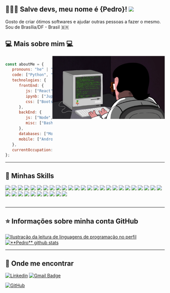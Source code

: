 <!--
**pedroar9/pedroar9** is a ✨ _special_ ✨ repository because its `README.md` (this file) appears on your GitHub profile.

Here are some ideas to get you started:

- 🔭 I’m currently working on ...
- 🌱 I’m currently learning ...
- 👯 I’m looking to collaborate on ...
- 🤔 I’m looking for help with ...
- 💬 Ask me about ...
- 📫 How to reach me: ...
- 😄 Pronouns: ...
- ⚡ Fun fact: ...
-->

## 👨🏻‍💻 Salve devs, meu nome é {Pedro}! <img src="https://raw.githubusercontent.com/iampavangandhi/iampavangandhi/master/gifs/Hi.gif" width="30px">

Gosto de criar ótimos softwares e ajudar outras pessoas a fazer o mesmo. <br>
Sou de Brasília/DF - Brasil 🇧🇷

## 💻 Mais sobre mim 💻

<img align="right" width="355" src="programming.gif" />

```javascript

const aboutMe = {
   pronouns: "he" | "him",
   code: ["Python", "Javascript", "Typescript"],
   technologies: {
      frontEnd: {
         js: ["React"],
         ipynb: ["Jupyter", "Pandas"], 
         css: ["Bootstrap", "Material Design", "HTML5", "CSS3"]
      },
      backEnd: {
         js: ["Node", "Express"],
         misc: ["Bash", "Linux", "Analytics"]
      },
      databases: ["MongoDB", "MySQL", "PostegreSQL", "Hive", "DBeaver"],
      mobile: ["Android", "iOS"]
   },
   currentOccupation: ["I'm working in a public bank"],
};

```
____


## 🚀 Minhas Skills
<div>
 <img src="https://img.shields.io/badge/Linux-FCC624?style=for-the-badge&logo=linux&logoColor=black" />
 <img src="https://img.shields.io/badge/Debian-A81D33?style=for-the-badge&logo=debian&logoColor=white" />
 <img src="https://img.shields.io/badge/bash-4EA94B?style=for-the-badge&logo=educative&logoColor=black" />
 <img src="https://img.shields.io/badge/redhat-EE0000?style=for-the-badge&logo=redhat&logoColor=#EE0000" />
 <img src="https://img.shields.io/badge/Mint-87cf3E?style=for-the-badge&logo=linuxmint&logoColor=darkgreen" />
 <img src="https://img.shields.io/badge/ubuntu-E95420?style=for-the-badge&logo=ubuntu&logoColor=white" />
  <img src="https://img.shields.io/badge/htop-009020?style=for-the-badge&logo=htop&logoColor=white" />
 <img src="https://img.shields.io/badge/Python-3776AB?style=for-the-badge&logo=python&logoColor=F7DF1E"/>
 <img src="https://img.shields.io/badge/JavaScript-323330?style=for-the-badge&logo=javascript&logoColor=F7DF1E" />
<img src="https://img.shields.io/badge/apache hadoop-66CCFF?style=for-the-badge&logo=apache hadoop&logoColor=black"/>
 <img src="https://img.shields.io/badge/postgresql-4169e1?style=for-the-badge&logo=postgresql&logoColor=white"/>
 <img src="https://img.shields.io/badge/mysql-4479A1?style=for-the-badge&logo=mysql&logoColor=white" />
<img src="https://img.shields.io/badge/MongoDB-4EA94B?style=for-the-badge&logo=mongodb&logoColor=white" />
<img src="https://img.shields.io/badge/sqlite-003B57?style=for-the-badge&logo=sqlite&logoColor=yellow" />
<img src="https://img.shields.io/badge/apache hive-FDEE21?style=for-the-badge&logo=apachehive&logoColor=black" />
<img src="https://img.shields.io/badge/dbeaver-382923?style=for-the-badge&logo=dbeaver&logoColor=red" />  
<img src="https://img.shields.io/badge/apache spark-E25A1C?style=for-the-badge&logo=apachespark&logoColor=black" />

<img src="https://img.shields.io/badge/Jupyter-F37626?style=for-the-badge&logo=jupyter&logoColor=white" />
<img src="https://img.shields.io/badge/Pandas-150458?style=for-the-badge&logo=pandas&logoColor=blue" />
<img src="https://img.shields.io/badge/Google Colab-F9AB00?style=for-the-badge&logo=googlecolab&logoColor=white" />
<img src="https://img.shields.io/badge/swagger-85EA2D?style=for-the-badge&logo=swagger&logoColor=black" />

<img src="https://img.shields.io/badge/power bi-F2C811?style=for-the-badge&logo=powerbi&logoColor=white" />

<img src="https://img.shields.io/badge/sandbox-151515?style=for-the-badge&logo=codesandbox&logoColor=white" />
 <img src="https://img.shields.io/badge/Bootstrap-563D7C?style=for-the-badge&logo=bootstrap&logoColor=white"/>
 <img src="https://img.shields.io/badge/CSS3-1572B6?style=for-the-badge&logo=css3&logoColor=white" />
 <img src="https://img.shields.io/badge/HTML5-E34F26?style=for-the-badge&logo=html5&logoColor=white" />
 <img src="https://img.shields.io/badge/VS Code-0078D4?style=for-the-badge&logo=viscode&logoColor=white" />
 <img src="https://img.shields.io/badge/GIT-E44C30?style=for-the-badge&logo=git&logoColor=white" />
 <img src="https://img.shields.io/badge/GitHub-100000?style=for-the-badge&logo=github&logoColor=white" />
 <img src="https://img.shields.io/badge/gitlab-FC6D26?style=for-the-badge&logo=gitlab&logoColor=white" />

 <img src="https://img.shields.io/badge/Android-3cc97b?style=for-the-badge&logo=android&logoColor=D3D3D3" />
 <img src="https://img.shields.io/badge/Figma-F24E1E?style=for-the-badge&logo=figma&logoColor=white" />
  <img src="https://img.shields.io/badge/GIMP-5C5543?style=for-the-badge&logo=gimp&logoColor=white" />
 <img src="https://img.shields.io/badge/LibreOffice-18A303?style=for-the-badge&logo=LibreOffice&logoColor=white" />
  <img src="https://img.shields.io/badge/markdown-000000?style=for-the-badge&logo=markdown&logoColor=white" />

</div>

<br>

____

## ⭐ Informações sobre minha conta GitHub

<a href="https://github.com/pedroar9" title="Ilustração do Mapeamento de Linguagens">
  <img align="center" src="https://github-readme-stats.vercel.app/api/top-langs/?username=pedroar9&theme=dracula" alt="Ilustração da leitura de linguagens de programação no perfil"/>
</a>

<a href="https://github.com/pedroar9" title="Ilustração do Mapeamento do meu Perfil">
 <img align="center" src="https://github-readme-stats.vercel.app/api?username=pedroar9&show_icons=true&theme=dracula&line_height=27" alt="**Pedro** github stats"/>
</a>
<br>

____

## 📍 Onde me encontrar

[![Linkedin](https://img.shields.io/badge/-Pedro.Carlos-blue?style=flat-square&logo=Linkedin&logoColor=white&link=https://www.linkedin.com/in/pedrocarlos-assis/)](https://www.linkedin.com/in/pedrocarlos-assis/)
[![Gmail Badge](https://img.shields.io/badge/-pedrocarlos.assis@gmail.com-006bed?style=flat-square&logo=Gmail&logoColor=white&link=mailto:pedrocarlos.assis@gmail.com)](mailto:pedrocarlos.assis@gmail.com)

[![GitHub](https://img.shields.io/github/followers/pedroar9?label=follow&style=social)](https://github.com/pedroar9)

